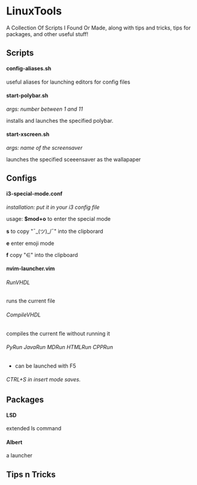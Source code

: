 # LinuxTools
A Collection Of Scripts I Found Or Made, along with tips and tricks, tips for packages, and other useful stuff!

## Scripts
#### config-aliases.sh
useful aliases for launching editors for config files

#### start-polybar.sh
*args: number between 1 and 11*

installs and launches the specified polybar.

#### start-xscreen.sh
*args: name of the screensaver*

launches the specified sceeensaver as the wallapaper

## Configs
#### i3-special-mode.conf
*installation: put it in your i3 config file*

usage: **$mod+o** to enter the special mode

**s** to copy "¯\_(ツ)_/¯" into the clipborard

**e** enter emoji mode

**f** copy "∈" into the clipboard

#### nvim-launcher.vim
###### RunVHDL
runs the current file
###### CompileVHDL
compiles the current fle without running it
###### PyRun JavaRun MDRun HTMLRun CPPRun
- can be launched with F5
###### CTRL+S in insert mode saves.

## Packages

#### LSD
extended ls command

#### Albert
a launcher

## Tips n Tricks
